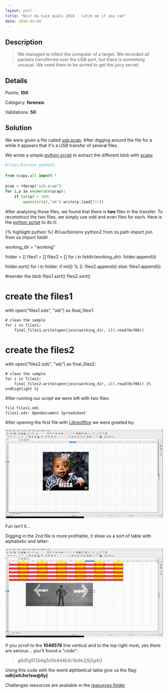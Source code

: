 ```yaml
---
layout: post
title: "Nuit du hack quals 2016 - Catch me if you can"
date: 2016-04-04
---
```


## Description

> We managed to infect the computer of a target. We recorded all packets
> transferred over the USB port, but there is something unusual. We need them to
> be sorted to get the juicy secret.

## Details

Points:         **100**

Category:       **forensic**

Validations:    **50**

## Solution

We were given a file called [usb.pcap](/resources/2016/ndh/catch_me_if_you_can/usb.pcap).
After digging around the file for a while it appears that it's a USB transfer of
several files.

We wrote a simple [python script](/resources/2016/ndh/catch_me_if_you_can/extract_files.py) to extract the different blob with [scapy](http://www.secdev.org/projects/scapy/).

``` python
#!/usr/bin/env python2

from scapy.all import *

pcap = rdpcap("usb.pcap")
for i,p in enumerate(pcap):
	if len(p) > 100:
		open(str(i),"wb").write(p.load[27:])
```

After analyzing those files, we found that there is **two** files in the transfer.
To reconstruct the two files, we simply use odd and even files for each. Here is
the [python script](/resources/2016/ndh/catch_me_if_you_can/prepare_file.py) to do it:


{% highlight python %} #!/usr/bin/env python2
from os.path import join
from os import listdir

working_dir = "working"

folder = []
files1 = []
files2 = []
for i in listdir(working_dir):
    folder.append(i)

folder.sort()
for i in folder:
    if int(i) % 2:
        files2.append(i)
    else:
        files1.append(i)

#reorder the blob
files1.sort()
files2.sort()

# create the files1
with open("files1.ods", "wb") as final_files1:

    # clean the sample
    for i in files1:
        final_files1.write(open(join(working_dir, i)).read(0x708))


# create the files2
with open("files2.ods", "wb") as final_files2:

    # clean the sample
    for i in files2:
        final_files2.write(open(join(working_dir, i)).read(0x708)) {% endhighlight %}

After running our script we were left with two files:
```
file files1.ods 
files1.ods: OpenDocument Spreadsheet
```
After opening the first file with [Libreoffice](https://fr.libreoffice.org/) we
were greeted by:

<img src="/resources/2016/ndh/catch_me_if_you_can/screen_file1.png" width="800">

Fun isn't it...

Digging in the 2nd file is more profitable, it show us a sort of table with
alphabetic and letter:


<img src="/resources/2016/ndh/catch_me_if_you_can/screen_file2.png" width="800">

if you scroll to the **1048576** line vertical and to the top right most, yes there are
serious... you'll found a "code":
> g6d5g5f2b6g5d3e4d4b3c5b6k2j5j5g4l2 

Using this code with the weird alphbetical table give us the flag: **ndh[wh3re1sw@lly]**.

Challenges resources are available in the [resources
folder](https://github.com/duksctf/duksctf.github.io/tree/master/resources/2016/ndh/catch_me_if_you_can)

